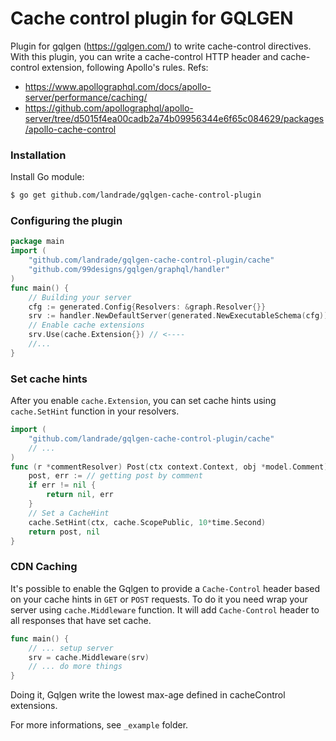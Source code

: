 # Cache control plugin for GQLGEN

Plugin for gqlgen (https://gqlgen.com/) to write cache-control directives. With this plugin, you can write a cache-control HTTP header and cache-control extension, following Apollo's rules. Refs:

- https://www.apollographql.com/docs/apollo-server/performance/caching/
- https://github.com/apollographql/apollo-server/tree/d5015f4ea00cadb2a74b09956344e6f65c084629/packages/apollo-cache-control


### Installation

Install Go module:

```bash
$ go get github.com/landrade/gqlgen-cache-control-plugin
```

### Configuring the plugin

```go
package main
import (
	"github.com/landrade/gqlgen-cache-control-plugin/cache"
	"github.com/99designs/gqlgen/graphql/handler"
)
func main() {
	// Building your server
	cfg := generated.Config{Resolvers: &graph.Resolver{}}
	srv := handler.NewDefaultServer(generated.NewExecutableSchema(cfg))
	// Enable cache extensions
	srv.Use(cache.Extension{}) // <----
	//...
}
```

### Set cache hints

After you enable `cache.Extension`, you can set cache hints using `cache.SetHint` function in your resolvers.

```go
import (
	"github.com/landrade/gqlgen-cache-control-plugin/cache"
	// ...
)
func (r *commentResolver) Post(ctx context.Context, obj *model.Comment) (*model.Post, error) {
    post, err := // getting post by comment
    if err != nil {
        return nil, err
	}
	// Set a CacheHint
	cache.SetHint(ctx, cache.ScopePublic, 10*time.Second)
	return post, nil
}
```

### CDN Caching

It's possible to enable the Gqlgen to provide a `Cache-Control` header based on your cache hints in `GET` or `POST` requests.
To do it you need wrap your server using `cache.Middleware` function. It will add `Cache-Control` header to all responses that have set cache.


```go
func main() {
	// ... setup server
	srv = cache.Middleware(srv)
	// ... do more things
}
````

Doing it, Gqlgen write the lowest max-age defined in cacheControl extensions.

For more informations, see `_example` folder.
